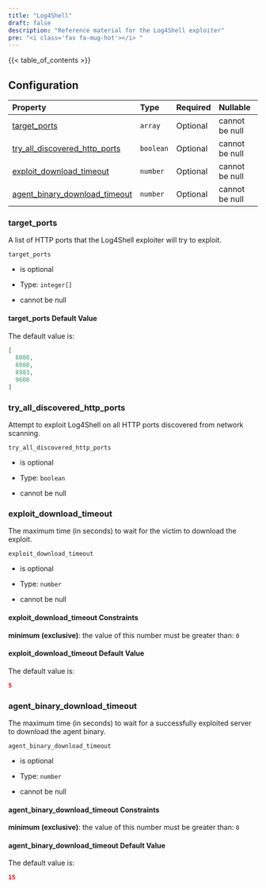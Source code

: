 ```yaml
---
title: "Log4Shell"
draft: false
description: "Reference material for the Log4Shell exploiter"
pre: "<i class='fas fa-mug-hot'></i> "
---
```

{{< table_of_contents >}}

## Configuration

<!--
This documentation was autogenerated by passing the plugin's config-schema.json
through https://github.com/adobe/jsonschema2md. It was then modified by hand to
remove extraneous information.
-->

| Property                                                            | Type      | Required | Nullable       |
| :------------------------------------------------------------------ | :-------- | :------- | :------------- |
| [target\_ports](#target_ports)                                      | `array`   | Optional | cannot be null |     |
| [try\_all\_discovered\_http\_ports](#try_all_discovered_http_ports) | `boolean` | Optional | cannot be null |
| [exploit\_download\_timeout](#exploit_download_timeout)             | `number`  | Optional | cannot be null |           |
| [agent\_binary\_download\_timeout](#agent_binary_download_timeout)  | `number`  | Optional | cannot be null |

### target\_ports

A list of HTTP ports that the Log4Shell exploiter will try to exploit.

`target_ports`

* is optional

* Type: `integer[]`

* cannot be null

#### target\_ports Default Value

The default value is:

```json
[
  8000,
  8080,
  8983,
  9600
]
```

### try\_all\_discovered\_http\_ports

Attempt to exploit Log4Shell on all HTTP ports discovered from network scanning.

`try_all_discovered_http_ports`

* is optional

* Type: `boolean`

* cannot be null

### exploit\_download\_timeout

The maximum time (in seconds) to wait for the victim to download the exploit.

`exploit_download_timeout`

* is optional

* Type: `number`

* cannot be null

#### exploit\_download\_timeout Constraints

**minimum (exclusive)**: the value of this number must be greater than: `0`

#### exploit\_download\_timeout Default Value

The default value is:

```json
5
```

### agent\_binary\_download\_timeout

The maximum time (in seconds) to wait for a successfully exploited server to download the agent binary.

`agent_binary_download_timeout`

* is optional

* Type: `number`

* cannot be null

#### agent\_binary\_download\_timeout Constraints

**minimum (exclusive)**: the value of this number must be greater than: `0`

#### agent\_binary\_download\_timeout Default Value

The default value is:

```json
15
```

